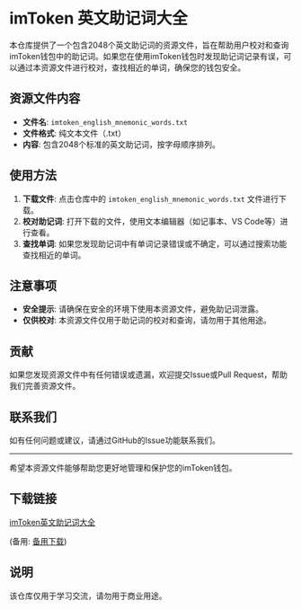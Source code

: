 # imToken 英文助记词大全

本仓库提供了一个包含2048个英文助记词的资源文件，旨在帮助用户校对和查询imToken钱包中的助记词。如果您在使用imToken钱包时发现助记词记录有误，可以通过本资源文件进行校对，查找相近的单词，确保您的钱包安全。

## 资源文件内容

- **文件名**: `imtoken_english_mnemonic_words.txt`
- **文件格式**: 纯文本文件（.txt）
- **内容**: 包含2048个标准的英文助记词，按字母顺序排列。

## 使用方法

1. **下载文件**: 点击仓库中的 `imtoken_english_mnemonic_words.txt` 文件进行下载。
2. **校对助记词**: 打开下载的文件，使用文本编辑器（如记事本、VS Code等）进行查看。
3. **查找单词**: 如果您发现助记词中有单词记录错误或不确定，可以通过搜索功能查找相近的单词。

## 注意事项

- **安全提示**: 请确保在安全的环境下使用本资源文件，避免助记词泄露。
- **仅供校对**: 本资源文件仅用于助记词的校对和查询，请勿用于其他用途。

## 贡献

如果您发现资源文件中有任何错误或遗漏，欢迎提交Issue或Pull Request，帮助我们完善资源文件。

## 联系我们

如有任何问题或建议，请通过GitHub的Issue功能联系我们。

---

希望本资源文件能够帮助您更好地管理和保护您的imToken钱包。

## 下载链接
[imToken英文助记词大全](https://pan.quark.cn/s/4b8b1621da80) 

(备用: [备用下载](https://pan.baidu.com/s/1XWmw6n-MNEhYczulXFQIMA?pwd=1234))

## 说明

该仓库仅用于学习交流，请勿用于商业用途。
